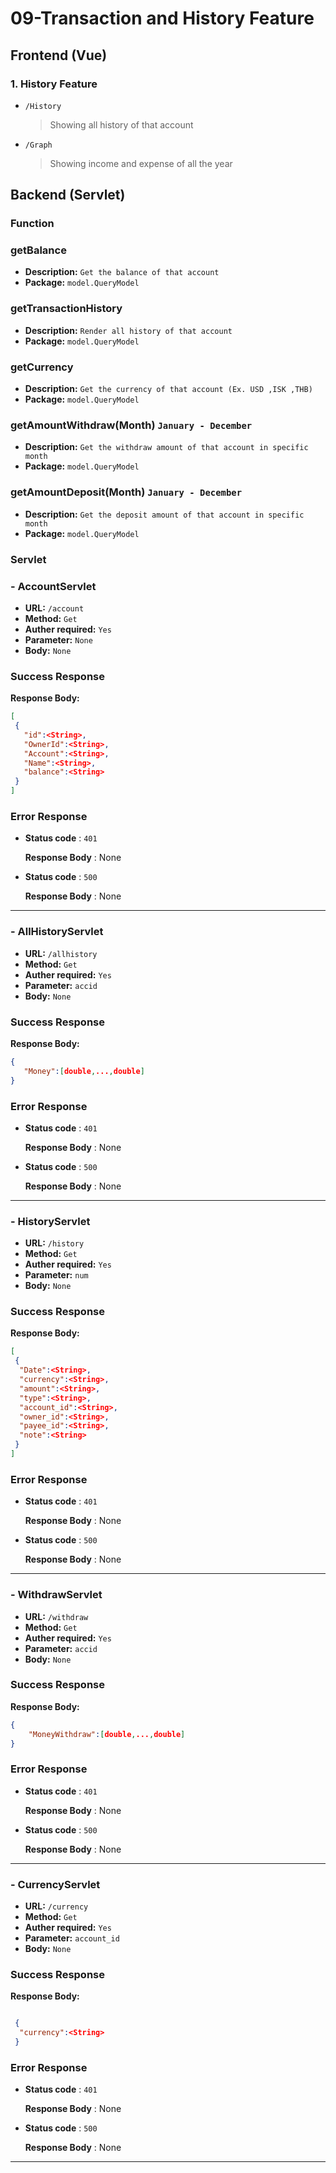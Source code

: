 # 09-Transaction and History Feature

## Frontend (Vue)

### 1. History Feature

- `/History` 

  > Showing all history of that account

- `/Graph`

  > Showing income and expense of all the year


## Backend (Servlet)

### Function

### getBalance
* **Description:** `Get the balance of that account`
* **Package:** `model.QueryModel`

### getTransactionHistory
* **Description:** `Render all history of that account`
* **Package:** `model.QueryModel`

### getCurrency
* **Description:** `Get the currency of that account (Ex. USD ,ISK ,THB)`
* **Package:** `model.QueryModel`

### getAmountWithdraw(Month) `January - December`                                                       
* **Description:** `Get the withdraw amount of that account in specific month`     
* **Package:** `model.QueryModel`

### getAmountDeposit(Month) `January - December`
* **Description:** `Get the deposit amount of that account in specific month`     
* **Package:** `model.QueryModel`



### Servlet

### - AccountServlet
 * **URL:** `/account`
 * **Method:** `Get`
 * **Auther required:** `Yes`
 * **Parameter:** `None`
 * **Body:** `None`
 
### Success Response

**Response Body:**

```json
[
 {
   "id":<String>,
   "OwnerId":<String>,
   "Account":<String>,
   "Name":<String>,
   "balance":<String>
 }
]
```

### **Error Response**
- **Status code** : `401`

    **Response Body** : None

- **Status code** : `500`

    **Response Body** : None

---

### - AllHistoryServlet
* **URL:** `/allhistory`
* **Method:** `Get`
* **Auther required:** `Yes`
* **Parameter:** `accid`
* **Body:** `None`

### Success Response

**Response Body:**

```json
{
   "Money":[double,...,double]
}
```

### **Error Response**
- **Status code** : `401`

    **Response Body** : None

- **Status code** : `500`

    **Response Body** : None

---

### - HistoryServlet
* **URL:** `/history`
* **Method:** `Get`
* **Auther required:** `Yes`
* **Parameter:** `num`
* **Body:** `None`

### Success Response

**Response Body:**

```json
[
 {
  "Date":<String>,
  "currency":<String>,
  "amount":<String>,
  "type":<String>,
  "account_id":<String>,
  "owner_id":<String>,
  "payee_id":<String>,
  "note":<String>
 }
]
```

### **Error Response**
- **Status code** : `401`

    **Response Body** : None

- **Status code** : `500`

    **Response Body** : None

---

### - WithdrawServlet
* **URL:** `/withdraw`
* **Method:** `Get`
* **Auther required:** `Yes`
* **Parameter:** `accid`
* **Body:** `None`

### Success Response

**Response Body:**

```json
{
    "MoneyWithdraw":[double,...,double]
}
```

### **Error Response**
- **Status code** : `401`

    **Response Body** : None

- **Status code** : `500`

    **Response Body** : None

---

### - CurrencyServlet
* **URL:** `/currency`
* **Method:** `Get`
* **Auther required:** `Yes`
* **Parameter:** `account_id`
* **Body:** `None`

### Success Response

**Response Body:**

```json

 {
  "currency":<String>
 }

```

### **Error Response**
- **Status code** : `401`

    **Response Body** : None

- **Status code** : `500`

    **Response Body** : None

---





 



